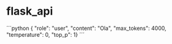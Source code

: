 # flask_api



´´´python
{
 "role": "user", "content": "Ola",
  "max_tokens": 4000,
  "temperature": 0,
  "top_p": 1}
´´´